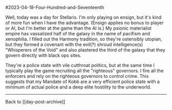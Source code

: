 #2023-04-18-Four-Hundred-and-Seventeenth

Well, today was a day for Stellaris.  I'm only playing on ensign, but it's kind of more fun when I have the advantage.  (Ensign applies no bonus to player or AI, but I'm better at the game than the AI is.)  My psionic materialist empire has vassalized half of the galaxy in the name of pacifism and xenophilia.  I filled out the Harmony tradition, so they're ostensibly utopian, but they formed a covenant with the evil(?) shroud intelligence(s) "Whisperers of the Void" and also plastered the third of the galaxy that they govern directly with black ops sites.

They're a police state with vile cutthroat politics, but at the same time I typically play the game recruiting all the "righteous" governors.  I fire all the enforcers and rely on the righteous governors to control crime.  This suggests that my Mandate of Kobb are a very efficient police state with a minimum of actual police and a deep elite hostility to the underworld.

---
Back to [[day-post-archive]]